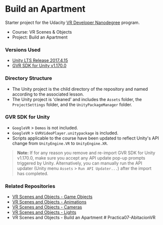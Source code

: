 # Build an Apartment
Starter project for the Udacity [VR Developer Nanodegree](http://udacity.com/vr) program.

- Course: VR Scenes & Objects
- Project: Build an Apartment


### Versions Used
- [Unity LTS Release 2017.4.15](https://unity3d.com/unity/qa/lts-releases?version=2017.4)
- [GVR SDK for Unity v1.170.0](https://github.com/googlevr/gvr-unity-sdk/releases/tag/v1.170.0)


### Directory Structure
- The Unity project is the child directory of the repository and named according to the associated lesson.
- The Unity project is 'cleaned' and includes the `Assets` folder, the `ProjectSettings` folder, and the `UnityPackageManager` folder.


### GVR SDK for Unity
- `GoogleVR` > `Demos` is not included.
- `GoogleVR` > `GVRVideoPlayer.unitypackage` is included.
- Scripts applicable to the course have been updated to reflect Unity's API change from `UnityEngine.VR` to `UnityEngine.XR`.

>**Note:** If for any reason you remove and re-import GVR SDK for Unity v1.170.0, make sure you accept any API update pop-up prompts triggered by Unity. Alternatively, you can manually run the API updater (Unity menu `Assets` > `Run API Updater...`) after the import has completed.


### Related Repositories
- [VR Scenes and Objects - Game Objects](https://github.com/udacity/VR-Scenes-and-Objects_Game-Objects/releases)
- [VR Scenes and Objects - Animations](https://github.com/udacity/VR-Scenes-and-Objects_Animations/releases)
- [VR Scenes and Objects - Cameras](https://github.com/udacity/VR-Scenes-and-Objects_Cameras/releases)
- [VR Scenes and Objects - Lights](https://github.com/udacity/VR-Scenes-and-Objects_Lights/releases)
- VR Scenes and Objects - Build an Apartment
#   P r a c t i c a 0 7 - A b i t a c i o n V R  
 